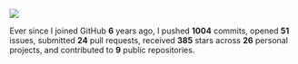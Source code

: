 ![](https://github.com/beucismis/beucismis/assets/40023234/e092789a-a89c-4c8c-baa8-2ddbe8ce9548)

Ever since I joined GitHub **6** years ago, I pushed **1004** commits, opened **51** issues, submitted **24** pull requests, received **385** stars across **26** personal projects, and contributed to **9** public repositories.
